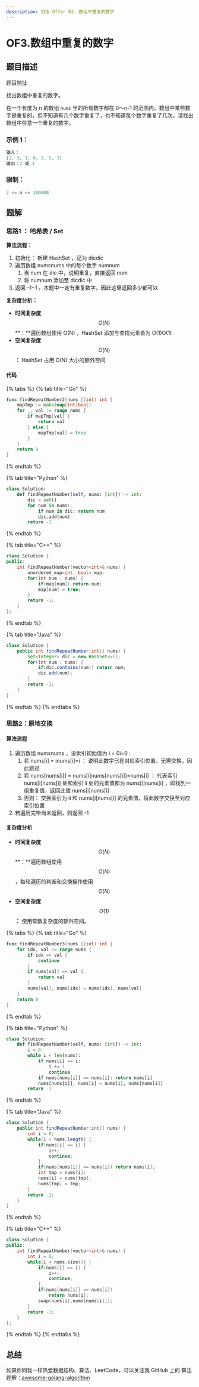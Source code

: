 ```yaml
---
description: 剑指 Offer 03. 数组中重复的数字
---
```


# OF3.数组中重复的数字

## 题目描述

[题目地址](https://leetcode-cn.com/problems/shu-zu-zhong-zhong-fu-de-shu-zi-lcof/)

找出数组中重复的数字。

在一个长度为 n 的数组 _`nums`_ 里的所有数字都在 0～n-1 的范围内。数组中某些数字是重复的，但不知道有几个数字重复了，也不知道每个数字重复了几次。请找出数组中任意一个重复的数字。

### **示例 1：**

```go
输入：
[2, 3, 1, 0, 2, 5, 3]
输出：2 或 3
```

### **限制：**

```go
2 <= n <= 100000
```

## 题解

### 思路1 ： **哈希表 / Set**

**算法流程：**

1. 初始化： 新建 HashSet ，记为 dicdic 
2. 遍历数组 numsnums 中的每个数字 numnum 
   1. 当 num 在 dic 中，说明重复，直接返回 num 
   2. 将 numnum 添加至 dicdic 中
3. 返回 -1−1 。本题中一定有重复数字，因此这里返回多少都可以 

**复杂度分析：**

* **时间复杂度**$$O(N)$$**：**遍历数组使用 O\(N\) ，HashSet 添加与查找元素皆为 O\(1\)O\(1\) 
* **空间复杂度**$$O(N)$$**：** HashSet 占用 O\(N\) 大小的额外空间

#### 代码

{% tabs %}
{% tab title="Go" %}
```go
func findRepeatNumber2(nums []int) int {
    mapTmp := make(map[int]bool)
    for _, val := range nums {
        if mapTmp[val] {
            return val
        } else {
            mapTmp[val] = true
        }
    }
    return 0
}
```
{% endtab %}

{% tab title="Python" %}
```python
class Solution:
    def findRepeatNumber(self, nums: [int]) -> int:
        dic = set()
        for num in nums:
            if num in dic: return num
            dic.add(num)
        return -1
```
{% endtab %}

{% tab title="C++" %}
```cpp
class Solution {
public:
    int findRepeatNumber(vector<int>& nums) {
        unordered_map<int, bool> map;
        for(int num : nums) {
            if(map[num]) return num;
            map[num] = true;
        }
        return -1;
    }
};
```
{% endtab %}

{% tab title="Java" %}
```java
class Solution {
    public int findRepeatNumber(int[] nums) {
        Set<Integer> dic = new HashSet<>();
        for(int num : nums) {
            if(dic.contains(num)) return num;
            dic.add(num);
        }
        return -1;
    }
}
```
{% endtab %}
{% endtabs %}

### 思路2：**原地交换**

#### 算法流程

1. 遍历数组 numsnums ，设索引初始值为 i = 0i=0 :
   1. 若 nums\[i\] = inums\[i\]=i ： 说明此数字已在对应索引位置，无需交换，因此跳过
   2. 若 nums\[nums\[i\]\] = nums\[i\]nums\[nums\[i\]\]=nums\[i\] ： 代表索引 nums\[i\]nums\[i\] 处和索引 ii 处的元素值都为 nums\[i\]nums\[i\] ，即找到一组重复值，返回此值 nums\[i\]nums\[i\] 
   3. 否则： 交换索引为 ii 和 nums\[i\]nums\[i\] 的元素值，将此数字交换至对应索引位置
2. 若遍历完毕尚未返回，则返回 -1 

#### 复杂度分析

* **时间复杂度**$$O(N)$$**：**遍历数组使用 $$O(N)$$ ，每轮遍历的判断和交换操作使用 $$O(N)$$ 
* **空间复杂度**$$O(1)$$**：** 使用常数复杂度的额外空间。

{% tabs %}
{% tab title="Go" %}
```go
func findRepeatNumber3(nums []int) int {
    for idx, val := range nums {
        if idx == val {
            continue
        }
        if nums[val] == val {
            return val
        }
        nums[val], nums[idx] = nums[idx], nums[val]
    }
    return 0
}
```
{% endtab %}

{% tab title="Python" %}
```python
class Solution:
    def findRepeatNumber(self, nums: [int]) -> int:
        i = 0
        while i < len(nums):
            if nums[i] == i:
                i += 1
                continue
            if nums[nums[i]] == nums[i]: return nums[i]
            nums[nums[i]], nums[i] = nums[i], nums[nums[i]]
        return -1
```
{% endtab %}

{% tab title="Java" %}
```java
class Solution {
    public int findRepeatNumber(int[] nums) {
        int i = 0;
        while(i < nums.length) {
            if(nums[i] == i) {
                i++;
                continue;
            }
            if(nums[nums[i]] == nums[i]) return nums[i];
            int tmp = nums[i];
            nums[i] = nums[tmp];
            nums[tmp] = tmp;
        }
        return -1;
    }
}
```
{% endtab %}

{% tab title="C++" %}
```cpp
class Solution {
public:
    int findRepeatNumber(vector<int>& nums) {
        int i = 0;
        while(i < nums.size()) {
            if(nums[i] == i) {
                i++;
                continue;
            }
            if(nums[nums[i]] == nums[i])
                return nums[i];
            swap(nums[i],nums[nums[i]]);
        }
        return -1;
    }
};
```
{% endtab %}
{% endtabs %}

## 总结

如果你同我一样热爱数据结构、算法、LeetCode，可以关注我 GitHub 上的 算法 题解：[awesome-golang-algorithm](https://github.com/Golang-Solutions/awesome-golang-algorithm)

